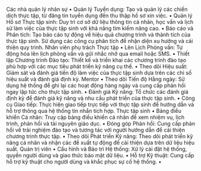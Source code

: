 Các nhà quản lý nhân sự
• Quản lý Tuyển dụng: Tạo và quản lý các chiến dịch thực tập, từ đăng tin tuyển dụng đến thu thập hồ sơ xin việc.
• Quản lý Hồ sơ Thực tập sinh: Duy trì cơ sở dữ liệu thông tin cá nhân, học vấn và lịch sử làm việc của thực tập sinh với khả năng tìm kiếm nâng cao.
• Báo cáo và Phân tích: Tạo báo cáo tự động về hiệu quả chương trình và thành tích của thực tập sinh. Sử dụng các công cụ phân tích để nhận diện xu hướng và cải thiện quy trình.
Nhân viên phụ trách Thực tập
• Lên Lịch Phỏng vấn: Tự động hóa lên lịch phỏng vấn và gửi nhắc nhở qua email hoặc SMS.
• Thiết lập Chương trình Đào tạo: Thiết kế và triển khai các chương trình đào tạo phù hợp với các mục tiêu phát triển kỹ năng cụ thể.
• Theo dõi Hiệu suất: Giám sát và đánh giá tiến độ làm việc của thực tập sinh dựa trên các chỉ số hiệu suất và đánh giá định kỳ.
Mentor
• Theo dõi Tiến độ Hằng ngày: Sử dụng hệ thống để ghi lại các hoạt động hàng ngày và cung cấp phản hồi ngay lập tức cho thực tập sinh.
• Đánh giá Kỹ năng: Tổ chức các đánh giá định kỳ để đánh giá kỹ năng và nhu cầu phát triển của thực tập sinh.
• Công cụ Giao tiếp: Thực hiện giao tiếp trực tiếp với thực tập sinh để hướng dẫn và hỗ trợ thông qua hệ thống tin nhắn tích hợp.
Thực tập sinh
• Bảng điều khiển Cá nhân: Truy cập bảng điều khiển cá nhân để xem nhiệm vụ, lịch trình, phản hồi và tài nguyên giáo dục.
• Đóng góp Phản hồi: Cung cấp phản hồi về trải nghiệm đào tạo và tương tác với người hướng dẫn để cải thiện chương trình thực tập.
• Theo dõi Phát triển Kỹ năng: Theo dõi phát triển kỹ năng cá nhân và nhận các đề xuất tự động để cải thiện dựa trên dữ liệu hiệu suất.
Quản trị viên
• Cấu hình và Bảo trì Hệ thống: Xử lý cài đặt hệ thống, quyền người dùng và giao thức bảo mật dữ liệu.
• Hỗ trợ Kỹ thuật: Cung cấp hỗ trợ kỹ thuật cho người dùng và khắc phục sự cố hệ thống.
• 
